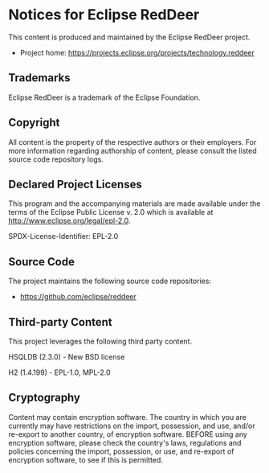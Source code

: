 # Notices for Eclipse RedDeer

This content is produced and maintained by the Eclipse RedDeer project.

* Project home: https://projects.eclipse.org/projects/technology.reddeer

## Trademarks

 Eclipse RedDeer is a trademark of the Eclipse Foundation.

## Copyright

All content is the property of the respective authors or their employers. For
more information regarding authorship of content, please consult the listed
source code repository logs.

## Declared Project Licenses

This program and the accompanying materials are made available under the terms
of the Eclipse Public License v. 2.0 which is available at
http://www.eclipse.org/legal/epl-2.0.

SPDX-License-Identifier: EPL-2.0

## Source Code

The project maintains the following source code repositories:

* https://github.com/eclipse/reddeer

## Third-party Content

This project leverages the following third party content.

HSQLDB (2.3.0) - New BSD license

H2 (1.4.199) - EPL-1.0, MPL-2.0

## Cryptography

Content may contain encryption software. The country in which you are currently
may have restrictions on the import, possession, and use, and/or re-export to
another country, of encryption software. BEFORE using any encryption software,
please check the country's laws, regulations and policies concerning the import,
possession, or use, and re-export of encryption software, to see if this is
permitted.
